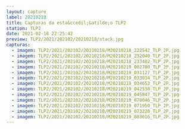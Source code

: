 ```yaml
---
layout: capture
label: 20210218
title: Capturas da esta&ccedil;&atilde;o TLP2
station: TLP2
date: 2021-02-18 22:25:42
preview: TLP2/2021/202102/20210218/stack.jpg
capturas:
  - imagem: TLP2/2021/202102/20210218/M20210218_222542_TLP_2P.jpg
  - imagem: TLP2/2021/202102/20210218/M20210218_232040_TLP_2P.jpg
  - imagem: TLP2/2021/202102/20210218/M20210218_233402_TLP_2P.jpg
  - imagem: TLP2/2021/202102/20210218/M20210219_002700_TLP_2P.jpg
  - imagem: TLP2/2021/202102/20210218/M20210219_031127_TLP_2P.jpg
  - imagem: TLP2/2021/202102/20210218/M20210219_033034_TLP_2P.jpg
  - imagem: TLP2/2021/202102/20210218/M20210219_034653_TLP_2P.jpg
  - imagem: TLP2/2021/202102/20210218/M20210219_042538_TLP_2P.jpg
  - imagem: TLP2/2021/202102/20210218/M20210219_045847_TLP_2P.jpg
  - imagem: TLP2/2021/202102/20210218/M20210219_070046_TLP_2P.jpg
  - imagem: TLP2/2021/202102/20210218/M20210219_071950_TLP_2P.jpg
  - imagem: TLP2/2021/202102/20210218/M20210219_073220_TLP_2P.jpg
  - imagem: TLP2/2021/202102/20210218/M20210219_083616_TLP_2P.jpg
---
```

